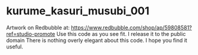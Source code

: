 # kurume_kasuri_musubi_001
Artwork on Redbubble at: https://www.redbubble.com/shop/ap/59808581?ref=studio-promote
Use this code as you see fit.  I release it to the public domain
There is nothing overly elegant about this code. I hope you find it useful.
